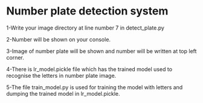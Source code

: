 # Number plate detection system

1-Write your image directory at line number 7 in detect_plate.py

2-Number will be shown on your console.

3-Image of number plate will be shown and number will be written at top left corner.

4-There is lr_model.pickle file which has the trained model used to 
  recognise the letters in number plate image.

5-The file train_model.py is used for training the model with letters and 
  dumping the trained model in lr_model.pickle.
